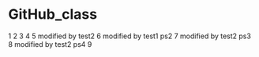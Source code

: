 # GitHub_class
1
2
3
4
5 modified by test2
6 modified by test1 ps2
7 modified by test2 ps3
8 modified by test2 ps4
9


